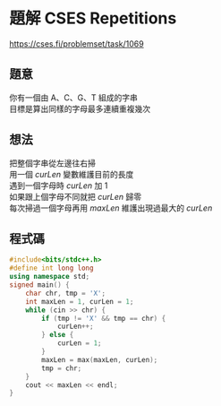 # 題解 CSES Repetitions
https://cses.fi/problemset/task/1069
## 題意
你有一個由 A、C、G、T 組成的字串 \
目標是算出同樣的字母最多連續重複幾次
## 想法
把整個字串從左邊往右掃 \
用一個 $curLen$ 變數維護目前的長度 \
遇到一個字母時 $curLen$ 加 $1$ \
如果跟上個字母不同就把 $curLen$ 歸零 \
每次掃過一個字母再用 $maxLen$ 維護出現過最大的 $curLen$
## 程式碼
```cpp
#include<bits/stdc++.h>
#define int long long
using namespace std;
signed main() {
	char chr, tmp = 'X';
	int maxLen = 1, curLen = 1;
	while (cin >> chr) {
		if (tmp != 'X' && tmp == chr) {
			curLen++;
		} else {
			curLen = 1;
		}
		maxLen = max(maxLen, curLen);
		tmp = chr;
	}
	cout << maxLen << endl;
}
```